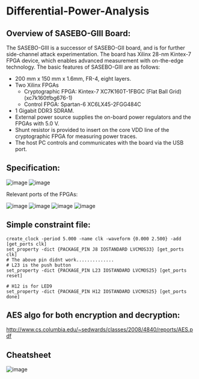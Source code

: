# Differential-Power-Analysis

## Overview of SASEBO-GIII Board: 
The SASEBO-GIII is a successor of SASEBO-GII board, and is for further side-channel attack experimentation. 
The board has Xilinx 28-nm Kintex-7 FPGA device, which enables advanced measurement with on-the-edge 
technology. The basic features of SASEBO-GIII are as follows: 
* 200 mm x 150 mm x 1.6mm, FR-4, eight layers. 
* Two Xilinx FPGAs 
  * Cryptographic FPGA: Kintex-7 XC7K160T-1FBGC (Flat Ball Grid) (xc7k160tfbg676-1)
  * Control FPGA: Spartan-6 XC6LX45-2FGG484C 
* 1 Gigabit DDR3 SDRAM. 
* External power source supplies the on-board power regulators and the FPGAs with 5.0 V. 
* Shunt resistor is provided to insert on the core VDD line of the cryptographic FPGA for measuring power 
traces. 
* The host PC controls and communicates with the board via the USB port. 

## Specification:
![image](https://user-images.githubusercontent.com/69968227/136505278-aae660c9-397a-4c25-84fd-507dcb325878.png)
![image](https://user-images.githubusercontent.com/69968227/136505351-400df3ef-f637-4bcb-abe9-0f9977b3ccd0.png)

Relevant ports of the FPGAs: 


![image](https://user-images.githubusercontent.com/69968227/136505868-284df612-8e33-4907-b8f2-ff7cbb8b35a4.png)
![image](https://user-images.githubusercontent.com/69968227/136506905-b44b3257-adab-445b-acb2-3016ce0fb018.png)
![image](https://user-images.githubusercontent.com/69968227/136507019-d0b51549-18e8-4235-b356-041545db20c1.png)
![image](https://user-images.githubusercontent.com/69968227/136507161-70f0c0dd-2e89-49ea-9d56-5fa113b71583.png)

## Simple constraint file:
```
create_clock -period 5.000 -name clk -waveform {0.000 2.500} -add [get_ports clk]
set_property -dict {PACKAGE_PIN J8 IOSTANDARD LVCMOS33} [get_ports clk]
# The above pin didnt work..............
# L23 is the push button
set_property -dict {PACKAGE_PIN L23 IOSTANDARD LVCMOS25} [get_ports reset]

# H12 is for LED9
set_property -dict {PACKAGE_PIN H12 IOSTANDARD LVCMOS25} [get_ports done]
```

## AES algo for both encryption and decryption:
http://www.cs.columbia.edu/~sedwards/classes/2008/4840/reports/AES.pdf

## Cheatsheet
![image](https://user-images.githubusercontent.com/69968227/137715095-c2adbb85-c0c9-4c8b-b8ac-0464e0d76cb2.png)

